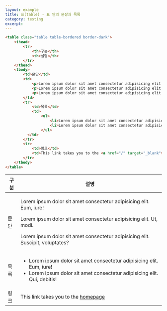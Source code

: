 ```yaml
---
layout: example
title: 표(table) - 표 안의 문장과 목록
category: testing
excerpt:
---
```


```html
<table class="table table-bordered border-dark">
	<thead>
		<tr>
			<th>구분</th>
			<th>설명</th>
		</tr>
	</thead>
	<tbody>
		<td>문단</td>
		<td>
			<p>Lorem ipsum dolor sit amet consectetur adipisicing elit. Eum, iure!</p> 
			<p>Lorem ipsum dolor sit amet consectetur adipisicing elit. Ut, modi.</p>
			<p>Lorem ipsum dolor sit amet consectetur adipisicing elit. <span>Suscipit</span>, voluptates?</p>
		</td>
		<tr>
			<td>목록</td>
			<td>
				<ul>
					<li>Lorem ipsum dolor sit amet consectetur adipisicing elit. Eum, iure!</li>
					<li>Lorem ipsum dolor sit amet consectetur adipisicing elit. Qui, debitis!</li>
				</ul>
		  </td>
		</tr>
		<tr>
			<td>링크</td>
			<td>This link takes you to the <a href="/" target="_blank">homepage</a></td>
		</tr>
	</tbody>
</table>
```

<table class="table table-bordered border-dark">
	<thead>
		<tr>
			<th>구분</th>
			<th>설명</th>
		</tr>
	</thead>
	<tbody>
		<td>문단</td>
		<td>
			<p>Lorem ipsum dolor sit amet consectetur adipisicing elit. Eum, iure!</p> 
			<p>Lorem ipsum dolor sit amet consectetur adipisicing elit. Ut, modi.</p>
			<p>Lorem ipsum dolor sit amet consectetur adipisicing elit. <span>Suscipit</span>, voluptates?</p>
		</td>
		<tr>
			<td>목록</td>
			<td>
				<ul>
					<li>Lorem ipsum dolor sit amet consectetur adipisicing elit. Eum, iure!</li>
					<li>Lorem ipsum dolor sit amet consectetur adipisicing elit. Qui, debitis!</li>
				</ul>
		  </td>
		</tr>
		<tr>
			<td>링크</td>
			<td>This link takes you to the <a href="/" target="_blank">homepage</a></td>
		</tr>
	</tbody>
</table>
